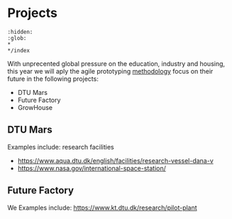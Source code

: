 # Projects

```{toctree}
:hidden:
:glob:
*
*/index
```
With unprecented global pressure on the education, industry and housing, this year we will aply the agile prototyping [methodology] focus on their future in the following projects:

* DTU Mars
* Future Factory
* GrowHouse

[methodology]: ../Methodology/index.md

## DTU Mars
Examples include:
research facilities
* <https://www.aqua.dtu.dk/english/facilities/research-vessel-dana-v>
* <https://www.nasa.gov/international-space-station/>

## Future Factory
We 
Examples include: <https://www.kt.dtu.dk/research/pilot-plant>




<!--- 2024

This year we will explore how to grow a building. You are not expected to 'really' grow a building, we want you to explore the idea to see where it goes. The initial hard work is to develop your own understanding of how to grow a building, then to develop a consensus on what this means, the best way is to try and explain it as a group. Thererfore, this year we have 3 options plus a wildcard option for how you to explain to future building designers how to grow a building.

1. As a [Game]
2. As a Computational (Parametric) [Design System]
3. As a User [Manual]

_Wildcard option_ - Scaled physical model(s) (exhibition quality)

We will provide as a case study a previous project from the Advanced Building Design Course. [Enrolled students only]. You can then use that building to analyse and test your agile prototypes and your ideas for your Agile Prototyping projects for this semester, remember that you do not need to create a new design for a building, you are creating an agile prototype of a building system that can be combined in your selected project ([Game], [Design System] or [Manual]) or the wildcard option to help future building designers to understand how to grow a building.

[Game]: /Agile/Projects/Game
[Design System]: /Agile/Projects/Parametric
[Manual]: /Agile/Projects/Manual

-->

<!--

[Computational]: /Agile/Concepts/ComputationalDesign
[meta disciplinary]: /Agile/Concepts/MetaDisciplinary

### Agile Protoype
This does *not mean* that the constructed prototype has to adapt like a transformer...

![transformer image](https://tfwiki.net/mediawiki/images2/thumb/d/dc/OpTransformsSu.jpg/400px-OpTransformsSu.jpg)  

but that **the design of the agile prototype can** using [Computational and Parametric Design] techniques described in this course.

To acheive this, we will operate on different [building systems](/Agile/Systems/).

### This year

Your agile prototype needs to be able to: take a building:

* The designs from the Advanced Building Design Course (41936)


* The model for the Skylab building on campus.-->



<!--

1. [Roskilde]
2. [Space]
3. [Skate]
4. [Skylab]

Finally you must make a [physical prototype]

[physical prototype]: /Agile/Concepts/PhysicalPrototype
[Roskilde]: /Agile/Projects/Roskilde
[Space]: /Agile/Projects/Space
[Skate]: /Agile/Projects/Skate
[Skylab]: /Agile/Projects/Skylab

-->

